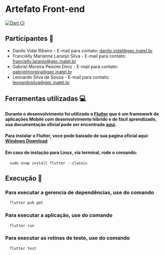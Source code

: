 # Artefato Front-end

[![Dart CI](https://github.com/Leo18ss/artefato_front/actions/workflows/dart.yml/badge.svg)](https://github.com/Leo18ss/artefato_front/actions/workflows/dart.yml)

## Participantes :man:
- Danilo Vidal Ribeiro - E-mail para contato: danilo.vidal@gec.inatel.br
- Francielly Marianne Laranjo Silva - E-mail para contato: francielly.laranjo@gec.inatel.br
- Gabriel Moreira Peixoto Diniz - E-mail para contato: gabrielmoreira@gec.inatel.br
- Leonardo Silva de Souza - E-mail para contato: leonardosilva@gec.inatel.br

## Ferramentas utilizadas :computer:

#### Durante o desenvolvimento foi utilizado o [Flutter](https://flutter.dev/) que é um framework de aplicações Mobile com desenvolvimento híbrido e de fácil aprendizado, sua documentação oficial pode ser encontrada [aqui](https://docs.flutter.dev/).

#### Para instalar o Flutter, voce pode baixado de sua pagina oficial aqui: [Windows Download](https://docs.flutter.dev/get-started/install/windows)

#### Em caso de instação para Linux, via terminal, rode o comando:

```
  sudo snap install flutter --classic
```

## Execução :wrench:

### Para executar a gerencia de dependências, use do comando
```
  flutter pub get
```
### Para executar a aplicação, use do comando
```
  flutter run
```
### Para executar as rotinas de teste, use do comando
```
  flutter test
```
